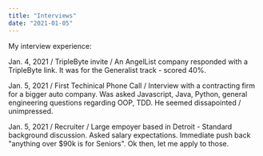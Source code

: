 ```yaml
---
title: "Interviews"
date: "2021-01-05"
---
```


My interview experience:

Jan. 4, 2021 / TripleByte invite / An AngelList company responded with a TripleByte link. It was for the Generalist track - scored 40%.

Jan. 5, 2021 / First Techinical Phone Call /  Interview with a contracting firm for a bigger auto company. Was asked Javascript, Java, Python, general engineering questions regarding OOP, TDD. He seemed dissapointed / unimpressed.

Jan. 5, 2021 / Recruiter / Large empoyer based in Detroit - Standard background discussion. Asked salary expectations. Immediate push back "anything over $90k is for Seniors". Ok then, let me apply to those.